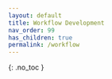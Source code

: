 ```yaml
---
layout: default
title: Workflow Development
nav_order: 99
has_children: true
permalink: /workflow
---
```


{: .no_toc }
